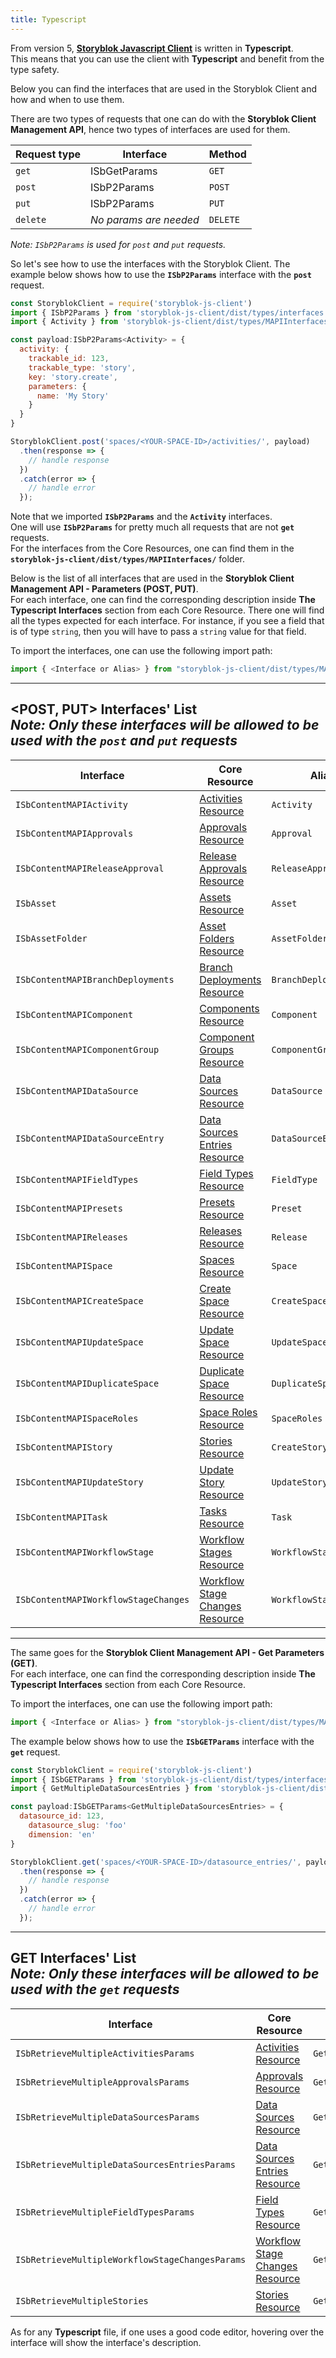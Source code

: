 ```yaml
---
title: Typescript
---
```


From version 5, <strong>[Storyblok Javascript Client](https://github.com/storyblok/storyblok-js-client)</strong> is written in <strong>Typescript</strong>. <br />
This means that you can use the client with <strong>Typescript</strong> and benefit from the type safety. <br />

Below you can find the interfaces that are used in the Storyblok Client and how and when to use them.

There are two types of requests that one can do with the <strong>Storyblok Client Management API</strong>, hence two types of interfaces are used for them.

| Request type     | Interface          | Method |
|---------------------|----------------------|--|
| `get` | ISbGetParams | `GET` |
| `post` | ISbP2Params | `POST` |
| `put` | ISbP2Params | `PUT` |
| `delete` | *No params are needed* | `DELETE` |

*Note: `ISbP2Params` is used for `post` and `put` requests.*

So let's see how to use the interfaces with the Storyblok Client. The example below shows how to use the <strong>`ISbP2Params`</strong> interface with the <strong>`post`</strong> request.

```javascript
const StoryblokClient = require('storyblok-js-client')
import { ISbP2Params } from 'storyblok-js-client/dist/types/interfaces'
import { Activity } from 'storyblok-js-client/dist/types/MAPIInterfaces/MAPIActivities'

const payload:ISbP2Params<Activity> = {
  activity: {
    trackable_id: 123,
    trackable_type: 'story',
    key: 'story.create',
    parameters: {
      name: 'My Story'
    }
  }
}

StoryblokClient.post('spaces/<YOUR-SPACE-ID>/activities/', payload)
  .then(response => {
    // handle response
  })
  .catch(error => {
    // handle error
  });

```

Note that we imported <strong>`ISbP2Params`</strong> and the <strong>`Activity`</strong> interfaces. <br />
One will use <strong>`ISbP2Params`</strong> for pretty much all requests that are not <strong>`get`</strong> requests. <br />
For the interfaces from the Core Resources, one can find them in the <strong>`storyblok-js-client/dist/types/MAPIInterfaces/`</strong> folder.

Below is the list of all interfaces that are used in the <strong>Storyblok Client Management API - Parameters (POST, PUT)</strong>.  <br />
For each interface, one can find the corresponding description inside <strong>The Typescript Interfaces</strong> section from each Core Resource.
There one will find all the types expected for each interface. For instance, if you see a field that is of type `string`, then you will have to pass a `string` value for that field.

To import the interfaces, one can use the following import path: <br />
```javascript
import { <Interface or Alias> } from "storyblok-js-client/dist/types/MAPIInterfaces/<Import Path>"
```

---

<strong><POST, PUT></strong> Interfaces' List<br />
*Note: <strong>Only</strong> these interfaces will be allowed to be used with the <strong>`post`</strong> and <strong>`put`</strong> requests*
---

| Interface     | Core Resource          | Alias | Import Path |
|---------------------|----------------------|---------|--------|
| `ISbContentMAPIActivity` | [Activities Resource](#core-resources/activities/activities) | `Activity` | `MAPIActivities` |
| `ISbContentMAPIApprovals` | [Approvals Resource](#core-resources/approvals/approvals) | `Approval` | `MAPIApprovals` |
| `ISbContentMAPIReleaseApproval` | [Release Approvals Resource](#core-resources/approvals/create-release-approval) | `ReleaseApproval` | `MAPIApprovals` |
| `ISbAsset` | [Assets Resource](#core-resources/assets/assets) | `Asset` | `MAPIAssets` |
| `ISbAssetFolder` | [Asset Folders Resource](#core-resources/asset-folders/asset-folders) | `AssetFolder` | `MAPIAssets` |
| `ISbContentMAPIBranchDeployments` | [Branch Deployments Resource](#core-resources/deployments/intro) | `BranchDeployment` | `MAPIBranchDeployments` |
| `ISbContentMAPIComponent` | [Components Resource](#core-resources/components/components) | `Component` | `MAPIComponents` |
| `ISbContentMAPIComponentGroup` | [Component Groups Resource](#core-resources/component-groups/component-groups) | `ComponentGroup` | `MAPIComponents` |
| `ISbContentMAPIDataSource` | [Data Sources Resource](#core-resources/datasources/datasources) | `DataSource` | `MAPIDataSources` |
| `ISbContentMAPIDataSourceEntry` | [Data Sources Entries Resource](#core-resources/datasource-entries/datasource-entries) | `DataSourceEntry` | `MAPIDataSources` |
| `ISbContentMAPIFieldTypes` | [Field Types Resource](#core-resources/field-types/field-types) | `FieldType` | `MAPIFieldTypes` |
| `ISbContentMAPIPresets` | [Presets Resource](#core-resources/presets/presets) | `Preset` | `MAPIPresets` |
| `ISbContentMAPIReleases` | [Releases Resource](#core-resources/releases/intro) | `Release` | `MAPIReleases` |
| `ISbContentMAPISpace` | [Spaces Resource](#core-resources/spaces/spaces) | `Space` | `MAPISpaces` |
| `ISbContentMAPICreateSpace` | [Create Space Resource](#core-resources/spaces/create-space) | `CreateSpace` | `MAPISpaces` |
| `ISbContentMAPIUpdateSpace` | [Update Space Resource](#core-resources/spaces/update-space) | `UpdateSpace` | `MAPISpaces` |
| `ISbContentMAPIDuplicateSpace` | [Duplicate Space Resource](#core-resources/spaces/duplicate-space) | `DuplicateSpace` | `MAPISpaces` |
| `ISbContentMAPISpaceRoles` | [Space Roles Resource](#core-resources/space-roles/space-roles) | `SpaceRoles` | `MAPISpacesRoles` |
| `ISbContentMAPIStory` | [Stories Resource](#core-resources/stories/stories) | `CreateStory` | `MAPIStories` |
| `ISbContentMAPIUpdateStory` | [Update Story Resource](#core-resources/stories/update-story) | `UpdateStory` | `MAPIStories` |
| `ISbContentMAPITask` | [Tasks Resource](#core-resources/tasks/tasks) | `Task` | `MAPITasks` |
| `ISbContentMAPIWorkflowStage` | [Workflow Stages Resource](#core-resources/workflow-stages/intro) | `WorkflowStage` | `MAPIWorkflowStages` |
| `ISbContentMAPIWorkflowStageChanges` | [Workflow Stage Changes Resource](#core-resources/workflow-stage-changes/intro) | `WorkflowStageChanges` | `MAPIWorkflowStages` |

---

The same goes for the <strong>Storyblok Client Management API - Get Parameters (GET)</strong>. <br />
For each interface, one can find the corresponding description inside <strong>The Typescript Interfaces</strong> section from each Core Resource.

To import the interfaces, one can use the following import path: <br />
```javascript
import { <Interface or Alias> } from "storyblok-js-client/dist/types/MAPIInterfaces/<Import Path>"
```

The example below shows how to use the <strong>`ISbGETParams`</strong> interface with the <strong>`get`</strong> request.

```javascript
const StoryblokClient = require('storyblok-js-client')
import { ISbGETParams } from 'storyblok-js-client/dist/types/interfaces'
import { GetMultipleDataSourcesEntries } from 'storyblok-js-client/dist/types/MAPIInterfaces/MAPIDataSources'

const payload:ISbGETParams<GetMultipleDataSourcesEntries> = {
  datasource_id: 123,
	datasource_slug: 'foo'
	dimension: 'en'
}

StoryblokClient.get('spaces/<YOUR-SPACE-ID>/datasource_entries/', payload)
  .then(response => {
    // handle response
  })
  .catch(error => {
    // handle error
  });

```

---
<strong>GET</strong> Interfaces' List<br />
*Note: <strong>Only</strong> these interfaces will be allowed to be used with the <strong>`get`</strong> requests*
---

| Interface     | Core Resource          | Alias | Import Path |
|---------------------|----------------------|---------|--------|
| `ISbRetrieveMultipleActivitiesParams` | [Activities Resource](#core-resources/activities/retrieve-multiple-activities) | `GetActivities` | `MAPIActivities` |
| `ISbRetrieveMultipleApprovalsParams` | [Approvals Resource](#core-resources/approvals/retrieve-multiple-approvals) | `GetApprovals` | `MAPIApprovals` |
| `ISbRetrieveMultipleDataSourcesParams` | [Data Sources Resource](#core-resources/datasources/retrieve-multiple-datasources) | `GetDataSources` | `MAPIDataSources` |
| `ISbRetrieveMultipleDataSourcesEntriesParams` | [Data Sources Entries Resource](#core-resources/datasource-entries/retrieve-multiple-datasource-entries) | `GetDataSourceEntries` | `MAPIDataSources` |
| `ISbRetrieveMultipleFieldTypesParams` | [Field Types Resource](#core-resources/field-types/retrieve-multiple-field-types) | `GetFieldTypes` | `MAPIFieldTypes` |
| `ISbRetrieveMultipleWorkflowStageChangesParams` | [Workflow Stage Changes Resource](#core-resources/workflow-stage-changes/get-all) | `GetWorkflowStageChanges` | `MAPIWorkflowStages` |
| `ISbRetrieveMultipleStories` | [Stories Resource](#core-resources/stories/retrieve-multiple-stories) | `GetStories` | `MAPIStories` |

As for any <strong>Typescript</strong> file, if one uses a good code editor, hovering over the interface will show the interface's description.
